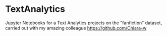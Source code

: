 # TextAnalytics
Jupyter Notebooks for a Text Analytics projects on the "fanfiction" dataset, carried out with my amazing colleague https://github.com/Chiara-w
